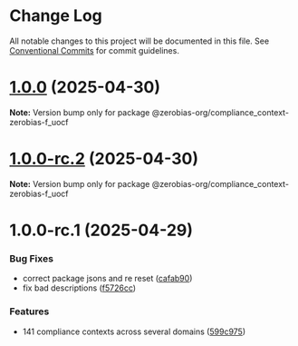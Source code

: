 # Change Log

All notable changes to this project will be documented in this file.
See [Conventional Commits](https://conventionalcommits.org) for commit guidelines.

# [1.0.0](https://github.com/zerobias-org/compliance_context/compare/@zerobias-org/compliance_context-zerobias-f_uocf@1.0.0-rc.2...@zerobias-org/compliance_context-zerobias-f_uocf@1.0.0) (2025-04-30)

**Note:** Version bump only for package @zerobias-org/compliance_context-zerobias-f_uocf





# [1.0.0-rc.2](https://github.com/zerobias-org/compliance_context/compare/@zerobias-org/compliance_context-zerobias-f_uocf@1.0.0-rc.1...@zerobias-org/compliance_context-zerobias-f_uocf@1.0.0-rc.2) (2025-04-30)

**Note:** Version bump only for package @zerobias-org/compliance_context-zerobias-f_uocf





# 1.0.0-rc.1 (2025-04-29)


### Bug Fixes

* correct package jsons and re reset ([cafab90](https://github.com/zerobias-org/compliance_context/commit/cafab90b3771e45ffeefa4ea2dca415266baa99f))
* fix bad descriptions ([f5726cc](https://github.com/zerobias-org/compliance_context/commit/f5726cc749df176f6d8e37f3d2ed07b1302f60e5))


### Features

* 141 compliance contexts across several domains ([599c975](https://github.com/zerobias-org/compliance_context/commit/599c975fcf3da5bbfffe4113c7f5f793e5231e68))
